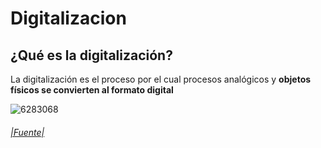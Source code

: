 # Digitalizacion 

## ¿Qué es la digitalización?
La digitalización es el proceso por el cual procesos analógicos y **objetos físicos se convierten al formato digital**

![6283068](https://github.com/user-attachments/assets/cfac1fe9-2996-4553-aba4-178603fcb10a)



###### [|Fuente|](https://es.wikipedia.org/wiki/Digitalizaci%C3%B3n)
